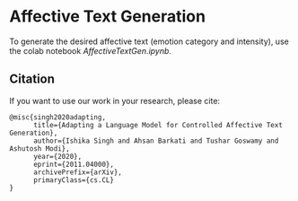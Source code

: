 # Affective Text Generation

To generate the desired affective text (emotion category and intensity), use the colab notebook <i>AffectiveTextGen.ipynb</i>.

## Citation 
If you want to use our work in your research, please cite:
```
@misc{singh2020adapting,
      title={Adapting a Language Model for Controlled Affective Text Generation}, 
      author={Ishika Singh and Ahsan Barkati and Tushar Goswamy and Ashutosh Modi},
      year={2020},
      eprint={2011.04000},
      archivePrefix={arXiv},
      primaryClass={cs.CL}
}
```
